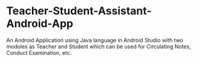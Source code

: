 # Teacher-Student-Assistant-Android-App
An Android Application using Java language in Android Studio with two modules as Teacher and Student which can be used for Circulating Notes, Conduct Examination, etc.
